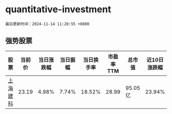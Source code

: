 # quantitative-investment

`最后更新时间：2024-11-14 11:20:55 +0800`

## 强势股票

|股票|当前价|当日涨跌幅|当日振幅|当日换手率|市盈率TTM|总市值|近10日涨跌幅|
|----|----|----|----|----|----|----|----|
|[上海建科](https://xueqiu.com/S/SH603153)|23.19|4.98%|7.74%|18.52%|28.99|95.05亿|23.94%|
